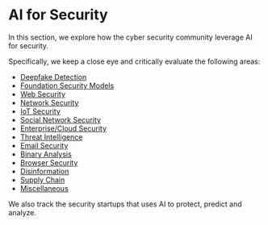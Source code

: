 # AI for Security
In this section, we explore how the cyber security community leverage AI for security.

Specifically, we keep a close eye and critically evaluate the following areas:
* [Deepfake Detection](https://github.com/nabeelxy/ai-security-guide/blob/main/ai_for_security/deepfakes/README.md)
* [Foundation Security Models](https://github.com/nabeelxy/ai-security-guide/blob/main/ai_for_security/foundation_models/README.md)
* [Web Security](https://github.com/nabeelxy/ai-security-guide/blob/main/ai_for_security/web_security/README.md)
* [Network Security](https://github.com/nabeelxy/ai-security-guide/blob/main/ai_for_security/dns_security/README.md)
* [IoT Security](https://github.com/nabeelxy/ai-security-guide/blob/main/ai_for_security/iot_security/README.md)
* [Social Network Security](https://github.com/nabeelxy/ai-security-guide/blob/main/ai_for_security/social_network_security/README.md)
* [Enterprise/Cloud Security](https://github.com/nabeelxy/ai-security-guide/blob/main/ai_for_security/enterprise_security/README.md)
* [Threat Intelligence](https://github.com/nabeelxy/ai-security-guide/blob/main/ai_for_security/threat_hunting/README.md)
* [Email Security](https://github.com/nabeelxy/ai-security-guide/blob/main/ai_for_security/email_security/README.md)
* [Binary Analysis](https://github.com/nabeelxy/ai-security-guide/blob/main/ai_for_security/binary_analysis/README.md)
* [Browser Security](https://github.com/nabeelxy/ai-security-guide/blob/main/ai_for_security/browser_security/readme.md)
* [Disinformation](https://github.com/nabeelxy/ai-security-guide/blob/main/ai_for_security/disinformation/README.md)
* [Supply Chain](https://github.com/nabeelxy/ai-security-guide/blob/main/ai_for_security/supply_chain/README.md)
* [Miscellaneous](https://github.com/nabeelxy/ai-security-guide/blob/main/ai_for_security/misc/readme.md)

We also track the security startups that uses AI to protect, predict and analyze.
